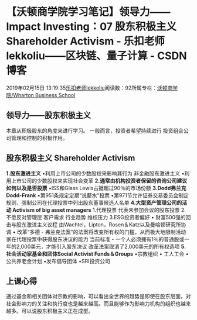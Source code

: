 
# 【沃顿商学院学习笔记】领导力——Impact Investing：07 股东积极主义 Shareholder Activism - 乐扣老师lekkoliu——区块链、量子计算 - CSDN博客

2019年02月15日 13:19:35[乐扣老师lekkoliu](https://me.csdn.net/lsttoy)阅读数：92所属专栏：[沃顿商学院/Wharton Business School](https://blog.csdn.net/column/details/33347.html)



## 领导力——股东积极主义
本章从积极股东的角度来进行学习。
一般而言，投资者希望持续进行 投资组合公司管理和控制的积极作用。
## 股东积极主义 Shareholder Activism
**1.股东激进主义**
•利用上市公司的少数股权来影响其行为
非金融股东激进主义
•利用上市公司的少数股权来实现社会变革
**2.通常由机构投资者保留的咨询公司建议如何以及是否投票**
•ISS和Glass Lewis占据超过90％的市场份额
**3.Dodd弗兰克 Dodd-Frank**
•第951条规定定期“说薪水”投票
•第971节允许证券交易委员会制定规则，强制公司在代理投票中列出股东董事候选人名单
**4.大型资产管理公司的活动 Activism of big asset managers**
1.代理投票
代表未参加会议的股东投票
2.不愿反对管理层
客户需求
行业趋势
维权压力
3.ESG投资者偏好
• 财富500强的回击与股东激进主义议程
由Wachtel，Lipton，Rosen＆Katz以及曼哈顿研究所协调
• 改革“多德 - 弗兰克法案”的法案将改变所有权的门槛，从而极大地限制活动家在代理投票中获得股东决议的能力
当前标准 - 一个人必须拥有1％的普通股或一年的2,000美元，才能引入股东决议
改革法案取消了2,000美元的所有权选项
**5.社会活动家基金和团体Social Activist Funds＆Groups**
•宗教组织
• 工人工会
•公共养老金计划
•发布倡导团体
•SRI投资公司
## 上课心得
通过基金和相关团体对宗教的影响，可以看出全世界的趋势是即使在股东层面，对社会影响力的关注和执行度也是越来越高。而且能够作为影响力机构的组织也越来越多。可以说股东积极主义正在成型。

